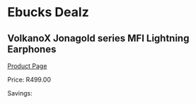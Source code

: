 
# Ebucks Dealz
## VolkanoX Jonagold series MFI Lightning Earphones
[Product Page](https://www.ebucks.com/web/shop/productSelected.do?prodId=1196480413&catId=714972256)

Price: R499.00

Savings: 


	